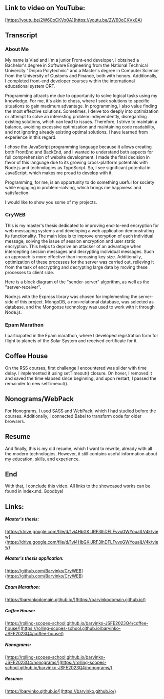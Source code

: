 ## Link to video on YouTube:
[https://youtu.be/2W60oCKVx0A](https://youtu.be/2W60oCKVx0A)

## Transcript

### About Me
My name is Vlad and I'm a junior Front-end developer. I obtained a Bachelor's degree in Software Engineering from the National Technical University "Dnipro Polytechnic" and a Master's degree in Computer Science from the University of Customs and Finance, both with honors. Additionally, I completed front-end developer courses within the international educational system ORT.

Programming attracts me due to opportunity to solve logical tasks using my knowledge. For me, it's akin to chess, where I seek solutions to specific situations to gain maximum advantage. In programming, I also value finding the most effective solutions. Sometimes, I delve too deeply into optimization or attempt to solve an interesting problem independently, disregarding existing solutions, which can lead to issues. Therefore, I strive to maintain a balance, avoiding excessive optimization and maintaining code readability, and not ignoring already existing optimal solutions. I have learned from experience in this regard.

I chose the JavaScript programming language because it allows creating both FrontEnd and BackEnd, and I wanted to understand both aspects for full comprehension of website development. I made the final decision in favor of this language due to its growing cross-platform potentials with Node.js and technologies as TypeScript. So, I see significant potential in JavaScript, which makes me proud to develop with it.

Programming, for me, is an opportunity to do something useful for society while engaging in problem-solving, which brings me happiness and satisfaction.

I would like to show you some of my projects.

### CryWEB

This is my master's thesis dedicated to improving end-to-end encryption for web messaging systems and developing a web application demonstrating its functionality. The main idea is to improve encryption of each individual message, solving the issue of session encryption and user static encryption. This helps to deprive an attacker of an advantage when intercepting session messages and decrypting individual messages. Such an approach is more effective than increasing key size.
Additionally, optimization of these processes for the server was carried out, relieving it from the task of encrypting and decrypting large data by moving these processes to client side.

Here is a block diagram of the "sender-server" algorithm, as well as the "server-receiver".

Node.js with the Express library was chosen for implementing the server-side of this project. 
MongoDB, a non-relational database, was selected as database, and the Mongoose technology was used to work with it through Node.js.

### Epam Marathon
I participated in the Epam marathon, where I developed registration form for flight to planets of the Solar System and received certificate for it.

## Coffee House
On the RSS courses, first challenge I encountered was slider with time delay. I implemented it using setTimeout() closure. On hover, I removed it and saved the time elapsed since beginning, and upon restart, I passed the remainder to new setTimeout().

## Nonograms/WebPack
For Nonograms, I used SASS and WebPack, which I had studied before the courses. Additionally, I connected Babel to transform code for older browsers.

## Resume
And finally, this is my old resume, which I want to rewrite, already with all the modern technologies. However, it still contains useful information about my education, skills, and experience.

## End
With that, I conclude this video. All links to the showcased works can be found in index.md. Goodbye!

## Links:
##### Master's thesis:
[https://drive.google.com/file/d/1vi4HbGKlJRF3IhDFLFvvxGWYouaILV4k/view](https://drive.google.com/file/d/1vi4HbGKlJRF3IhDFLFvvxGWYouaILV4k/view)

##### Master's thesis application:
[https://github.com/Barvinko/CryWEB](https://github.com/Barvinko/CryWEB)

##### Epam Marathon:
[https://barvinkodomain.github.io/](https://barvinkodomain.github.io/)

##### Coffee House:
[https://rolling-scopes-school.github.io/barvinko-JSFE2023Q4/coffee-house/](https://rolling-scopes-school.github.io/barvinko-JSFE2023Q4/coffee-house/)

##### Nonograms:
[https://rolling-scopes-school.github.io/barvinko-JSFE2023Q4/nonograms/](https://rolling-scopes-school.github.io/barvinko-JSFE2023Q4/nonograms/)

##### Resume:
[https://barvinko.github.io/](https://barvinko.github.io/)
